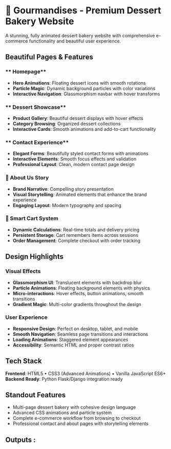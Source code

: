 # 🍃 Gourmandises - Premium Dessert Bakery Website

A stunning, fully animated dessert bakery website with comprehensive e-commerce functionality and beautiful user experience.

##  Beautiful Pages & Features

### ** Homepage**
- **Hero Animations**: Floating dessert icons with smooth rotations
- **Particle Magic**: Dynamic background particles with color variations
- **Interactive Navigation**: Glassmorphism navbar with hover transforms

### ** Dessert Showcase**
- **Product Gallery**: Beautiful dessert displays with hover effects
- **Category Browsing**: Organized dessert collections
- **Interactive Cards**: Smooth animations and add-to-cart functionality

### ** Contact Experience**
- **Elegant Forms**: Beautifully styled contact forms with animations
- **Interactive Elements**: Smooth focus effects and validation
- **Professional Layout**: Clean, modern contact page design

### **📖 About Us Story**
- **Brand Narrative**: Compelling story presentation
- **Visual Storytelling**: Animated elements that enhance the brand experience
- **Engaging Layout**: Modern typography and spacing

### **🛒 Smart Cart System**
- **Dynamic Calculations**: Real-time totals and delivery pricing
- **Persistent Storage**: Cart remembers items across sessions
- **Order Management**: Complete checkout with order tracking

##  Design Highlights

### **Visual Effects**
- **Glassmorphism UI**: Translucent elements with backdrop blur
- **Particle Animations**: Floating background elements with physics
- **Micro-interactions**: Hover effects, button animations, smooth transitions
- **Gradient Magic**: Multi-color gradients throughout the design

### **User Experience**
- **Responsive Design**: Perfect on desktop, tablet, and mobile
- **Smooth Navigation**: Seamless page transitions and interactions
- **Loading Animations**: Staggered element appearances
- **Accessibility**: Semantic HTML and proper contrast ratios

##  Tech Stack
**Frontend**: HTML5 • CSS3 (Advanced Animations) • Vanilla JavaScript ES6+  
**Backend Ready**: Python Flask/Django integration ready

##  Standout Features
- Multi-page dessert bakery with cohesive design language
- Advanced CSS animations and particle system
- Complete e-commerce workflow from browsing to checkout
- Professional contact and about pages with storytelling elements

## Outputs :
